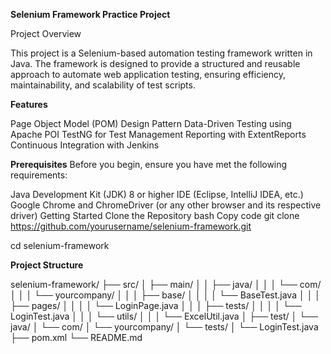 **Selenium Framework Practice Project**

Project Overview

This project is a Selenium-based automation testing framework written in Java. The framework is designed to provide a structured and reusable approach to automate web application testing, ensuring efficiency, maintainability, and scalability of test scripts.

**Features**

Page Object Model (POM) Design Pattern
Data-Driven Testing using Apache POI
TestNG for Test Management
Reporting with ExtentReports
Continuous Integration with Jenkins

**Prerequisites**
Before you begin, ensure you have met the following requirements:

Java Development Kit (JDK) 8 or higher
IDE (Eclipse, IntelliJ IDEA, etc.)
Google Chrome and ChromeDriver (or any other browser and its respective driver)
Getting Started
Clone the Repository
bash
Copy code
git clone https://github.com/yourusername/selenium-framework.git

cd selenium-framework

**Project Structure**


selenium-framework/
├── src/
│   ├── main/
│   │   ├── java/
│   │   │   └── com/
│   │   │       └── yourcompany/
│   │   │           ├── base/
│   │   │           │   └── BaseTest.java
│   │   │           ├── pages/
│   │   │           │   └── LoginPage.java
│   │   │           ├── tests/
│   │   │           │   └── LoginTest.java
│   │   │           └── utils/
│   │   │               └── ExcelUtil.java
│   ├── test/
│       └── java/
│           └── com/
│               └── yourcompany/
│                   └── tests/
│                       └── LoginTest.java
├── pom.xml
└── README.md

